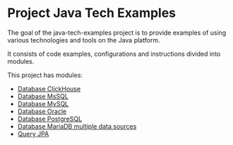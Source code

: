 # Project Java Tech Examples
The goal of the java-tech-examples project is to provide examples of using various technologies and tools on the Java platform.

It consists of code examples, configurations and instructions divided into modules.

This project has modules:
* [Database ClickHouse](db-clickhouse/README.md#project-database-clickhouse)
* [Database MsSQL](db-mssql/README.md#project-database-mssql)
* [Database MySQL](db-mysql/README.md#project-database-mysql)
* [Database Oracle](db-oracle/README.md#project-database-oracle)
* [Database PostgreSQL](db-postgresql/README.md#project-database-postgresql)
* [Database MariaDB multiple data sources](db-mariadb-multipledatasources/README.md#project-database-mariadb-multiple-data-sources)
* [Query JPA](query-jpa/README.md#project-query-jpa)